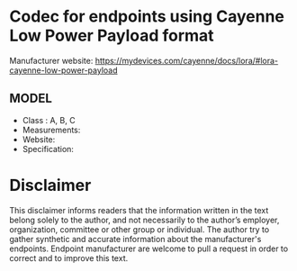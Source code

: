 # Codec for endpoints using Cayenne Low Power Payload format

Manufacturer website: https://mydevices.com/cayenne/docs/lora/#lora-cayenne-low-power-payload

## MODEL
* Class : A, B, C
* Measurements:
* Website:
* Specification:

# Disclaimer
This disclaimer informs readers that the information written in the text belong solely to the author, and not necessarily to the author’s employer, organization, committee or other group or individual. The author try to gather synthetic and accurate information about the manufacturer's endpoints. Endpoint manufacturer are welcome to pull a request in order to correct and to improve this text.
